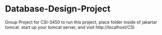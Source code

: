 # Database-Design-Project
Group Project for CSI-3450
to run this project, place folder inside of jakartar tomcat.
start up your tomcat server, and visit http://localhost/CSI
